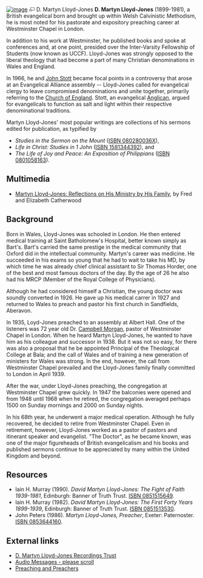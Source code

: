 [![image](images/1/1c/Martynlloyd-jones.jpg)](http://www.theopedia.com/File:Martynlloyd-jones.jpg)
[![image](data:image/png;base64,iVBORw0KGgoAAAANSUhEUgAAAA8AAAALCAAAAACFLIiAAAAAAnRSTlMA/1uRIrUAAABPSURBVAjXY/j///+5vXDwjAHIr26ZAgXZe8H8a/+hoIcw/9nevdVL9+79DuPvzQYZFPUezu8BMZLXgkExnD8HAu6hqv//n+HZVjD4DuUDAKlChD3fj6aPAAAAAElFTkSuQmCC)](http://www.theopedia.com/File:Martynlloyd-jones.jpg "Enlarge")
D. Martyn Lloyd-Jones
**D. Martyn Lloyd-Jones** (1899-1981), a British evangelical born
and brought up within Welsh Calvinistic Methodism, he is most noted
for his pastorate and expository preaching career at Westminster
Chapel in London.

In addition to his work at Westminster, he published books and
spoke at conferences and, at one point, presided over the
Inter-Varsity Fellowship of Students (now known as UCCF).
Lloyd-Jones was strongly opposed to the liberal theology that had
become a part of many Christian denominations in Wales and
England.

In 1966, he and [John Stott](John_Stott "John Stott") became focal
points in a controversy that arose at an Evangelical Alliance
assembly -- Lloyd-Jones called for evangelical clergy to leave
compromised denominations and unite together, primarily referring
to the [Church of England](Church_of_England "Church of England").
Stott, an evangelical [Anglican](Anglican "Anglican"), argued for
evangelicals to function as salt and light within their respective
denominational traditions.

Martyn Lloyd-Jones' most popular writings are collections of his
sermons edited for publication, as typified by

-   *Studies in the Sermon on the Mount*
    ([ISBN 080280036X](http://www.theopedia.com/Special:BookSources/080280036X)),
-   *Life in Christ: Studies in 1 John*
    ([ISBN 1581344392](http://www.theopedia.com/Special:BookSources/1581344392)),
    and
-   *The Life of Joy and Peace: An Exposition of Philippians*
    ([ISBN 0801058163](http://www.theopedia.com/Special:BookSources/0801058163)).



## Multimedia

-   [Martyn Lloyd-Jones: Reflections on His Ministry by His Family](http://dl.salemweb.net/?mg=32040eb5-6660-40fe-bfaf-a21ce9b4df91),
    by Fred and Elizabeth Catherwood

## Background

Born in Wales, Lloyd-Jones was schooled in London. He then entered
medical training at Saint Batholomew's Hospital, better known
simply as Bart's. Bart's carried the same prestige in the medical
community that Oxford did in the intellectual community. Martyn's
career was medicine. He succeeded in his exams so young that he had
to wait to take his MD, by which time he was already chief clinical
assistant to Sir Thomas Horder, one of the best and most famous
doctors of the day. By the age of 26 he also had his MRCP (Member
of the Royal College of Physicians).

Although he had considered himself a Christian, the young doctor
was soundly converted in 1926. He gave up his medical carrer in
1927 and returned to Wales to preach and pastor his first church in
Sandfields, Aberavon.

In 1935, Loyd-Jones preached to an assembly at Albert Hall. One of
the listeners was 72 year old Dr.
[Campbell Morgan](G._Campbell_Morgan "G. Campbell Morgan"), pastor
of Westminster Chapel in London. When he heard Martyn Lloyd-Jones,
he wanted to have him as his colleague and successor in 1938. But
it was not so easy, for there was also a proposal that he be
appointed Principal of the Theological College at Bala; and the
call of Wales and of training a new generation of ministers for
Wales was strong. In the end, however, the call from Westminster
Chapel prevailed and the Lloyd-Jones family finally committed to
London in April 1939.

After the war, under Lloyd-Jones preaching, the congregation at
Westminster Chapel grew quickly. In 1947 the balconies were opened
and from 1948 until 1968 when he retired, the congregation averaged
perhaps 1500 on Sunday mornings and 2000 on Sunday nights.

In his 68th year, he underwent a major medical operation. Although
he fully recovered, he decided to retire from Westminster Chapel.
Even in retirement, however, Lloyd-Jones worked as a pastor of
pastors and itinerant speaker and evangelist. "The Doctor", as he
became known, was one of the major figureheads of British
evangelicalism and his books and published sermons continue to be
appreciated by many within the United Kingdom and beyond.

## Resources

-   Iain H. Murray (1990).
    *David Martyn Lloyd-Jones: The Fight of Faith 1939-1981*,
    Edinburgh: Banner of Truth Trust.
    [ISBN 0851515649](http://www.theopedia.com/Special:BookSources/0851515649).
-   Iain H. Murray (1982).
    *David Martyn Lloyd-Jones: The First Forty Years 1899-1939*,
    Edinburgh: Banner of Truth Trust.
    [ISBN 0851513530](http://www.theopedia.com/Special:BookSources/0851513530).
-   John Peters (1986). *Martyn Lloyd-Jones, Preacher*, Exeter:
    Paternoster.
    [ISBN 0853644160](http://www.theopedia.com/Special:BookSources/0853644160).

## External links

-   [D. Martyn Lloyd-Jones Recordings Trust](http://www.mlj.org.uk/)
-   [Audio Messages - please scroll](http://berbc.org/onlinesermons/index.shtml)
-   [Preaching and Preachers](http://www.evanglibrary.org.uk/members/ref/mlj/p&p/p_p-Index.html)



